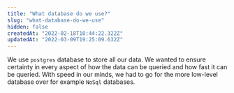 ```yaml
---
title: "What database do we use?"
slug: "what-database-do-we-use"
hidden: false
createdAt: "2022-02-18T10:44:22.322Z"
updatedAt: "2022-03-09T19:25:09.632Z"
---
```


We use `postgres` database to store all our data. We wanted to ensure certainty in every aspect of how the data can be queried and how fast it can be queried. With speed in our minds, we had to go for the more low-level database over for example `NoSql` databases.
